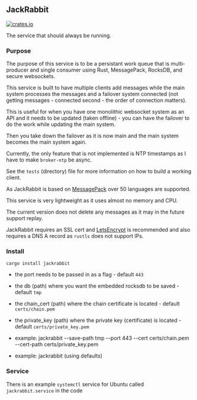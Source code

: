 ## JackRabbit

[![crates.io](https://meritbadge.herokuapp.com/jackrabbit)](https://crates.io/crates/jackrabbit)

The service that should always be running.

### Purpose

The purpose of this service is to be a persistant work queue that is multi-producer and single consumer using Rust, MessagePack, RocksDB, and secure websockets.

This service is built to have multiple clients add messages while the main system processes the messages and a failover system connected (not getting messages - connected second - the order of connection matters). 

This is useful for when you have one monolithic websocket system as an API and it needs to be updated (taken offline) - you can have the failover to do the work while updating the main system. 

Then you take down the failover as it is now main and the main system becomes the main system again.

Currently, the only feature that is not implemented is NTP timestamps as I have to make `broker-ntp` be async.

See the `tests` (directory) file for more information on how to build a working client. 

As JackRabbit is based on [MessagePack](https://msgpack.org/index.html) over 50 languages are supported.

This service is very lightweight as it uses almost no memory and CPU.

The current version does not delete any messages as it may in the future support replay.

JackRabbit requires an SSL cert and [LetsEncrypt](https://letsencrypt.org/) is recommended and also requires a DNS A record as `rustls` does not support IPs.

### Install

``` cargo install jackrabbit ```

- the port needs to be passed in as a flag - default `443`
- the db (path) where you want the embedded rocksdb to be saved - default `tmp`
- the chain_cert (path) where the chain certificate is located - default `certs/chain.pem`
- the private_key (path) where the private key (certificate) is located - default `certs/private_key.pem`

- example: jackrabbit --save-path tmp --port 443 --cert certs/chain.pem --cert-path certs/private_key.pem
- example: jackrabbit (using defaults)

### Service

There is an example `systemctl` service for Ubuntu called `jackrabbit.service` in the code

